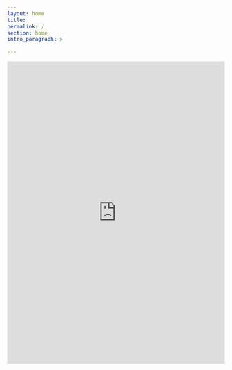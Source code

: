 ```yaml
---
layout: home
title: 
permalink: /
section: home
intro_paragraph: >

---
```



  <iframe src="https://survey.zohopublic.com/zs/WYCsgx" frameborder='0' style='height:700px;width:100%;' marginwidth='0' marginheight='0' scrolling='auto'></iframe> 
  
